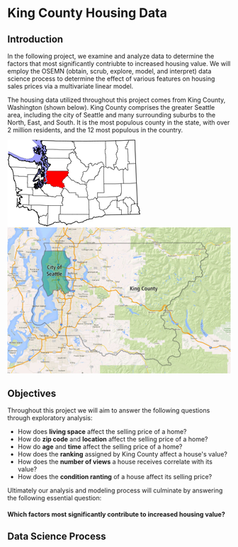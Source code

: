 
# King County Housing Data


## Introduction

In the following project, we examine and analyze data to determine the factors that most significantly contriubte to increased housing value. We will employ the OSEMN (obtain, scrub, explore, model, and interpret) data science process to determine the effect of various features on housing sales prices via a multivariate linear model.

The housing data utilized throughout this project comes from King County, Washington (shown below). King County comprises the greater Seattle area, including the city of Seattle and many surrounding suburbs to the North, East, and South. It is the most populous county in the state, with over 2 million residents, and the 12 most populous in the country.

<img src='Images/King_County_WA.png'>

<img src='Images/King_County_Seattle.jpg'>

## Objectives
Throughout this project we will aim to answer the following questions through exploratory analysis:
* How does **living space** affect the selling price of a home?
* How do **zip code** and **location** affect the selling price of a home?
* How do **age** and **time** affect the selling price of a home?
* How does the **ranking** assigned by King County affect a house's value?
* How does the **number of views** a house receives correlate with its value?
* How does the **condition ranting** of a house affect its selling price?

Ultimately our analysis and modeling process will culminate by answering the following essential question:
#### **Which factors most significantly contribute to increased housing value?**

## Data Science Process


